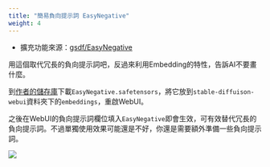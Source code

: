 ```yaml
---
title: "簡易負向提示詞 EasyNegative"
weight: 4
---
```


- 擴充功能來源：[gsdf/EasyNegative](https://huggingface.co/datasets/gsdf/EasyNegative)

用這個取代冗長的負向提示詞吧，反過來利用Embedding的特性，告訴AI不要畫什麼。

到[作者的儲存庫](https://huggingface.co/datasets/gsdf/EasyNegative)下載`EasyNegative.safetensors`，將它放到`stable-diffuison-webui`資料夾下的`embeddings`，重啟WebUI。

之後在WebUI的負向提示詞欄位填入`EasyNegative`即會生效，可有效替代冗長的負向提示詞。不過單獨使用效果可能還是不好，你還是需要額外準備一些負向提示詞。

![](../../images/easynegative-1.webp)
